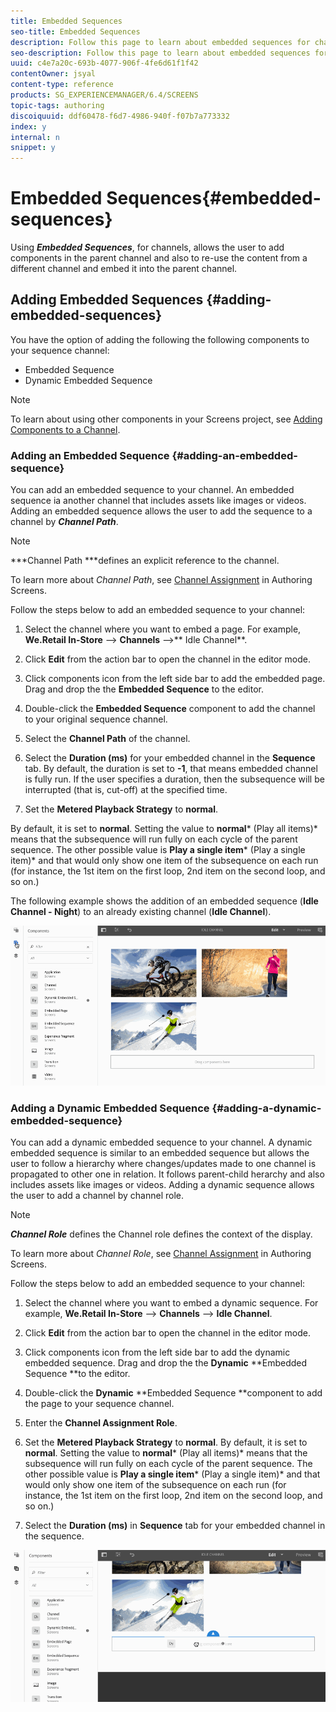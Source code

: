```yaml
---
title: Embedded Sequences
seo-title: Embedded Sequences
description: Follow this page to learn about embedded sequences for channels that allows the user to add components in the parent channel and also to re-use the content from a different channel and embed it into the parent channel.
seo-description: Follow this page to learn about embedded sequences for channels that allows the user to add components in the parent channel and also to re-use the content from a different channel and embed it into the parent channel.
uuid: c4e7a20c-693b-4077-906f-4fe6d61f1f42
contentOwner: jsyal
content-type: reference
products: SG_EXPERIENCEMANAGER/6.4/SCREENS
topic-tags: authoring
discoiquuid: ddf60478-f6d7-4986-940f-f07b7a773332
index: y
internal: n
snippet: y
---
```


# Embedded Sequences{#embedded-sequences}

Using ***Embedded Sequences***, for channels, allows the user to add components in the parent channel and also to re-use the content from a different channel and embed it into the parent channel.

## Adding Embedded Sequences {#adding-embedded-sequences}

You have the option of adding the following the following components to your sequence channel:

* Embedded Sequence
* Dynamic Embedded Sequence

>[!NOTE]
>
>To learn about using other components in your Screens project, see [Adding Components to a Channel](../../screens/using/adding-components-to-a-channel.md).

### Adding an Embedded Sequence {#adding-an-embedded-sequence}

You can add an embedded sequence to your channel. An embedded sequence ia another channel that includes assets like images or videos. Adding an embedded sequence allows the user to add the sequence to a channel by ***Channel Path***.

>[!NOTE]
>
>***Channel Path ***defines an explicit reference to the channel.
>
>To learn more about *Channel Path*, see [Channel Assignment](../../screens/using/channel-assignment.md) in Authoring Screens.

Follow the steps below to add an embedded sequence to your channel:

1. Select the channel where you want to embed a page. For example, **We.Retail In-Store** --&gt; **Channels** --&gt;** Idle Channel**.

1. Click **Edit** from the action bar to open the channel in the editor mode.
1. Click components icon from the left side bar to add the embedded page. Drag and drop the the **Embedded Sequence** to the editor.
1. Double-click the **Embedded Sequence** component to add the channel to your original sequence channel.
1. Select the **Channel Path** of the channel. 
1. Select the **Duration (ms)** for your embedded channel in the **Sequence** tab. By default, the duration is set to **-1**, that means embedded channel is fully run. If the user specifies a duration, then the subsequence will be interrupted (that is, cut-off) at the specified time.

1. Set the **Metered Playback Strategy** to **normal**.

By default, it is set to **normal**. Setting the value to **normal*** (Play all items)* means that the subsequence will run fully on each cycle of the parent sequence. The other possible value is **Play a single item*** (Play a single item)* and that would only show one item of the subsequence on each run (for instance, the 1st item on the first loop, 2nd item on the second loop, and so on.)

The following example shows the addition of an embedded sequence (**Idle Channel - Night**) to an already existing channel (**Idle Channel**).

![](assets/new2.gif) 

### Adding a Dynamic Embedded Sequence {#adding-a-dynamic-embedded-sequence}

You can add a dynamic embedded sequence to your channel. A dynamic embedded sequence is similar to an embedded sequence but allows the user to follow a hierarchy where changes/updates made to one channel is propagated to other one in relation. It follows parent-child herarchy and also includes assets like images or videos. Adding a dynamic sequence allows the user to add a channel by channel role.

>[!NOTE]
>
>***Channel Role*** defines the Channel role defines the context of the display.
>
>To learn more about *Channel Role*, see [Channel Assignment](../../screens/using/channel-assignment.md) in Authoring Screens.

Follow the steps below to add an embedded sequence to your channel:

1. Select the channel where you want to embed a dynamic sequence. For example, **We.Retail In-Store** --&gt; **Channels** --&gt; **Idle Channel**.

1. Click **Edit** from the action bar to open the channel in the editor mode.
1. Click components icon from the left side bar to add the dynamic embedded sequence. Drag and drop the the **Dynamic** **Embedded Sequence **to the editor.

1. Double-click the **Dynamic** **Embedded Sequence **component to add the page to your sequence channel. 

1. Enter the **Channel Assignment Role**. 
1. Set the **Metered Playback Strategy** to **normal**. By default, it is set to **normal**. Setting the value to **normal*** (Play all items)* means that the subsequence will run fully on each cycle of the parent sequence. The other possible value is **Play a single item*** (Play a single item)* and that would only show one item of the subsequence on each run (for instance, the 1st item on the first loop, 2nd item on the second loop, and so on.)

1. Select the **Duration (ms)** in **Sequence** tab for your embedded channel in the sequence.

![](assets/latest.gif)


